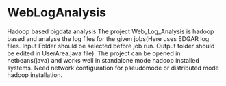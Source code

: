 # WebLogAnalysis
Hadoop based bigdata analysis
The project Web_Log_Analysis is hadoop based and analyse the log files for the given jobs(Here uses EDGAR log files. Input Folder should be selected before job run. Output folder should be edited in UserArea.java file).
The project can be opened in netbeans(java) and works well in standalone mode hadoop installed systems.
Need network configuration for pseudomode or distributed mode hadoop installation.
